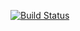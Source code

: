 [![Build Status](https://www.travis-ci.org/d2-projects/d2-awesome.svg?branch=master)](https://www.travis-ci.org/d2-projects/d2-awesome)
